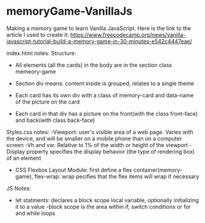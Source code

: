 # memoryGame-VanillaJs
Making a memory game to learn Vanilla JavaScript. Here is the link to the article I used to create it: https://www.freecodecamp.org/news/vanilla-javascript-tutorial-build-a-memory-game-in-30-minutes-e542c4447eae/

index.html notes:
Structure:
- All elements (all the cards) in the body are in the section class memeory-game
- Section div means: content inside is grouped, relates to a single theme

- Each card has its own div with a class of memory-card and data-name of the picture on the card
- Each card in that div has a picture on the front(with the class front-face) and back(with class back-face)


Styles.css notes:
-Viewport: user's visible area of a web page. Varies with the device, and will be smaller on a mobile phone than 
on a computer screen
-Vh and vw: Relative to 1% of the width or height of the viewport
-Display property specifies the display behavior (the type of rendering box) of an element
- CSS Flexbox Layout Module: first define a flex container(memory-game), flex-wrap: wrap pecifies that the flex items 
will wrap if necessary

JS Notes:
- let statments: declares a block scope local variable, optionally initializing it to a value
-block scope is the area within if, switch conditions or for and while loops
